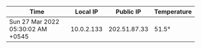 | Time     | Local IP | Public IP | Temperature |
| ----------- | ----------- | ----------- | ----------- |
| Sun 27 Mar 2022 05:30:02 AM +0545      | 10.0.2.133     | 202.51.87.33  | 51.5° |
